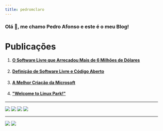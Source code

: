 ```yaml
---
title: pedromclaro
---
```


### Olá 👋, me chamo Pedro Afonso e este é o meu Blog!



# Publicações
1. #### [O Software Livre que Arrecadou Mais de 6 Milhões de Dólares](./posts/o-software-livre-que-arrecadou-mais-de-6-milhoes-de-dolares.md)
2. #### [Definição de Software Livre e Código Aberto](./posts/definicao-de-software-livre-e-codigo-aberto.md)
3. #### [A Melhor Criação da Microsoft](./posts/a-melhor-criacao-da-microsoft.md)
4. #### ["Welcome to Linux Park!"](./posts/welcome-to-linux-park.md)

---

<a href= "https://github.com/pedromclaro"><img src="https://img.shields.io/badge/GitHub-100000?style=for-the-badge&logo=github&logoColor=white"></a>
<a href= "https://www.linkedin.com/in/pedroafonsomclaro"><img src="https://img.shields.io/badge/LinkedIn-0077B5?style=for-the-badge&logo=linkedin&logoColor=white"></a>
<a href= "mailto:1p3dro4fons0@gmail.com"><img src="https://img.shields.io/badge/Gmail-D14836?style=for-the-badge&logo=gmail&logoColor=white"></a>
<a href= "https://pedromclaro.com"><img src= "https://img.shields.io/badge/website-000000?style=for-the-badge&logo=About.me&logoColor=white"></a>

---
<img src="https://img.shields.io/badge/Made%20with-Markdown-1f425f.svg">
<img src="https://img.shields.io/github/license/pedromclaro/blog.svg">
